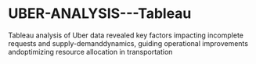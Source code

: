# UBER-ANALYSIS---Tableau
Tableau analysis of Uber data revealed key factors impacting incomplete requests and supply-demanddynamics, guiding operational improvements andoptimizing resource allocation in transportation
